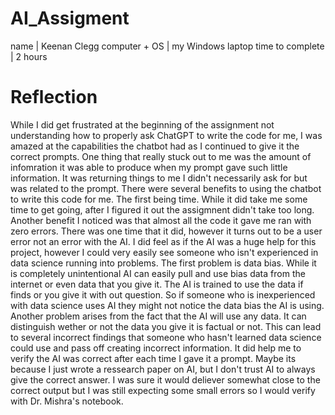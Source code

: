 # AI_Assigment


name              | Keenan Clegg
computer + OS     | my Windows laptop
time to complete  | 2 hours

Reflection
===========

  While I did get frustrated at the beginning of the assignment not understanding how to properly ask ChatGPT to write the code for me, I was amazed at the capabilities the chatbot had as I continued to give it the correct prompts. One thing that really stuck out to me was the amount of infomration it was able to produce when my prompt gave such little information. It was returning things to me I didn't necessarily ask for but was related to the prompt. There were several benefits to using the chatbot to write this code for me. The first being time. While it did take me some time to get going, after I figured it out the assigmnent didn't take too long. Another benefit I noticed was that almost all the code it gave me ran with zero errors. There was one time that it did, however it turns out to be a user error not an error with the AI. 
  I did feel as if the AI was a huge help for this project, however I could very easily see someone who isn't experienced in data science running into problems. The first problem is data bias. While it is completely unintentional AI can easily pull and use bias data from the internet or even data that you give it. The AI is trained to use the data if finds or you give it with out question. So if someone who is inexperienced with data science uses AI they might not notice the data bias the AI is using. Another problem arises from the fact that the AI will use any data. It can distinguish wether or not the data you give it is factual or not. This can lead to several incorrect findings that someone who hasn't learned data science could use and pass off creating incorrect information. It did help me to verify the AI was correct after each time I gave it a prompt. Maybe its because I just wrote a ressearch paper on AI, but I don't trust AI to always give the correct answer. I was sure it would deliever somewhat close to the correct output but I was still expecting some small errors so I would verify with Dr. Mishra's notebook. 
  
